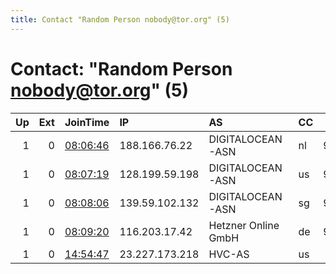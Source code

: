 ```yaml
---
title: Contact "Random Person nobody@tor.org" (5)
---
```


# Contact: "Random Person nobody@tor.org" (5)

|   Up |   Ext | JoinTime                                                                                              | IP             | AS                  | CC   |   ORp |   Dirp | OS    | Version   | Nickname   |   eFamMembers |
|-----:|------:|:------------------------------------------------------------------------------------------------------|:---------------|:--------------------|:-----|------:|-------:|:------|:----------|:-----------|--------------:|
|    1 |     0 | [08:06:46](https://nusenu.github.io/OrNetStats/w/relay/ACF8B079C05A313A5120D564DEAEFF2D753B1916.html) | 188.166.76.22  | DIGITALOCEAN-ASN    | nl   |  9001 |      0 | Linux | 0.4.7.7   | eggu       |             1 |
|    1 |     0 | [08:07:19](https://nusenu.github.io/OrNetStats/w/relay/89B0A69FB861212F55D5FAF5378BE629D42B4CE4.html) | 128.199.59.198 | DIGITALOCEAN-ASN    | us   |  9001 |      0 | Linux | 0.4.7.7   | eggu       |             1 |
|    1 |     0 | [08:08:06](https://nusenu.github.io/OrNetStats/w/relay/EDB4E36FD9150D5F7DA9B579C25B93C8761C2800.html) | 139.59.102.132 | DIGITALOCEAN-ASN    | sg   |  9001 |      0 | Linux | 0.4.7.7   | eggu       |             1 |
|    1 |     0 | [08:09:20](https://nusenu.github.io/OrNetStats/w/relay/58C2E9BA02AC0A39B08B0AE703F5C318354B5311.html) | 116.203.17.42  | Hetzner Online GmbH | de   |  9001 |      0 | Linux | 0.4.7.7   | f50        |             1 |
|    1 |     0 | [14:54:47](https://nusenu.github.io/OrNetStats/w/relay/F7BB03BC77CEB6EF66478C58A343028958EB7693.html) | 23.227.173.218 | HVC-AS              | us   |   443 |      0 | Linux | 0.4.7.7   | pooclown   |             1 |
